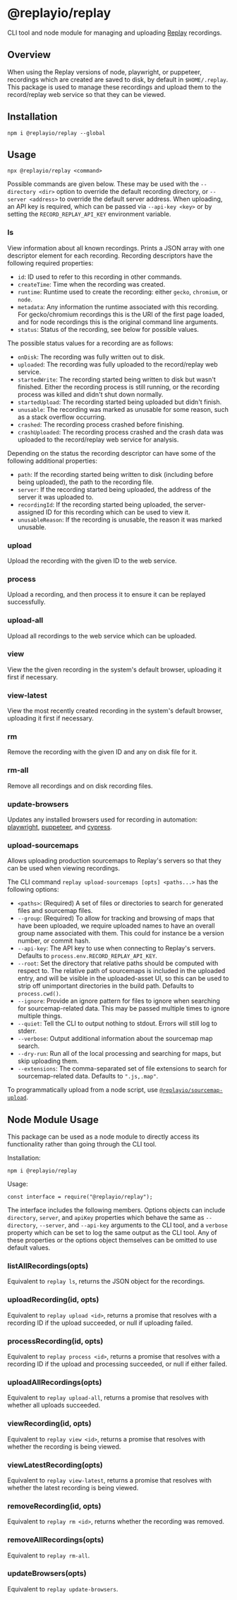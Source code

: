# @replayio/replay

CLI tool and node module for managing and uploading [Replay](https://replay.io) recordings.

## Overview

When using the Replay versions of node, playwright, or puppeteer, recordings which are created are saved to disk, by default in `$HOME/.replay`. This package is used to manage these recordings and upload them to the record/replay web service so that they can be viewed.

## Installation

`npm i @replayio/replay --global`

## Usage

```
npx @replayio/replay <command>
```

Possible commands are given below. These may be used with the `--directory <dir>` option to override the default recording directory, or `--server <address>` to override the default server address. When uploading, an API key is required, which can be passed via `--api-key <key>` or by setting the `RECORD_REPLAY_API_KEY` environment variable.

### ls

View information about all known recordings. Prints a JSON array with one descriptor element for each recording. Recording descriptors have the following required properties:

- `id`: ID used to refer to this recording in other commands.
- `createTime`: Time when the recording was created.
- `runtime`: Runtime used to create the recording: either `gecko`, `chromium`, or `node`.
- `metadata`: Any information the runtime associated with this recording. For gecko/chromium recordings this is the URI of the first page loaded, and for node recordings this is the original command line arguments.
- `status`: Status of the recording, see below for possible values.

The possible status values for a recording are as follows:

- `onDisk`: The recording was fully written out to disk.
- `uploaded`: The recording was fully uploaded to the record/replay web service.
- `startedWrite`: The recording started being written to disk but wasn't finished. Either the recording process is still running, or the recording process was killed and didn't shut down normally.
- `startedUpload`: The recording started being uploaded but didn't finish.
- `unusable`: The recording was marked as unusable for some reason, such as a stack overflow occurring.
- `crashed`: The recording process crashed before finishing.
- `crashUploaded`: The recording process crashed and the crash data was uploaded to the record/replay web service for analysis.

Depending on the status the recording descriptor can have some of the following additional properties:

- `path`: If the recording started being written to disk (including before being uploaded), the path to the recording file.
- `server`: If the recording started being uploaded, the address of the server it was uploaded to.
- `recordingId`: If the recording started being uploaded, the server-assigned ID for this recording which can be used to view it.
- `unusableReason`: If the recording is unusable, the reason it was marked unusable.

### upload <id>

Upload the recording with the given ID to the web service.

### process <id>

Upload a recording, and then process it to ensure it can be replayed successfully.

### upload-all

Upload all recordings to the web service which can be uploaded.

### view <id>

View the the given recording in the system's default browser, uploading it first if necessary.

### view-latest

View the most recently created recording in the system's default browser, uploading it first if necessary.

### rm <id>

Remove the recording with the given ID and any on disk file for it.

### rm-all

Remove all recordings and on disk recording files.

### update-browsers

Updates any installed browsers used for recording in automation: [playwright](https://www.npmjs.com/package/@replayio/playwright), [puppeteer](https://www.npmjs.com/package/@replayio/puppeteer), and [cypress](https://www.npmjs.com/package/@replayio/cypress).

### upload-sourcemaps

Allows uploading production sourcemaps to Replay's servers so that they can be used when viewing recordings.

The CLI command `replay upload-sourcemaps [opts] <paths...>` has the following options:

- `<paths>`: (Required) A set of files or directories to search for generated files and sourcemap files.
- `--group`: (Required) To allow for tracking and browsing of maps that have been uploaded, we
  require uploaded names to have an overall group name associated with them.
  This could for instance be a version number, or commit hash.
- `--api-key`: The API key to use when connecting to Replay's servers.
  Defaults to `process.env.RECORD_REPLAY_API_KEY`.
- `--root`: Set the directory that relative paths should be computed with respect to. The relative path
  of sourcemaps is included in the uploaded entry, and will be visible in the uploaded-asset UI, so this
  can be used to strip off unimportant directories in the build path. Defaults to `process.cwd()`.
- `--ignore`: Provide an ignore pattern for files to ignore when searching for sourcemap-related data.
  This may be passed multiple times to ignore multiple things.
- `--quiet`: Tell the CLI to output nothing to stdout. Errors will still log to stderr.
- `--verbose`: Output additional information about the sourcemap map search.
- `--dry-run`: Run all of the local processing and searching for maps, but skip uploading them.
- `--extensions`: The comma-separated set of file extensions to search for sourcemap-related data.
  Defaults to `".js,.map"`.

To programmatically upload from a node script, use [`@replayio/sourcemap-upload`](https://www.npmjs.com/package/@replayio/sourcemap-upload).

## Node Module Usage

This package can be used as a node module to directly access its functionality rather than going through the CLI tool.

Installation:

```
npm i @replayio/replay
```

Usage:

```
const interface = require("@replayio/replay");
```

The interface includes the following members. Options objects can include `directory`, `server`, and `apiKey` properties which behave the same as `--directory`, `--server`, and `--api-key` arguments to the CLI tool, and a `verbose` property which can be set to log the same output as the CLI tool. Any of these properties or the options object themselves can be omitted to use default values.

### listAllRecordings(opts)

Equivalent to `replay ls`, returns the JSON object for the recordings.

### uploadRecording(id, opts)

Equivalent to `replay upload <id>`, returns a promise that resolves with a recording ID if the upload succeeded, or null if uploading failed.

### processRecording(id, opts)

Equivalent to `replay process <id>`, returns a promise that resolves with a recording ID if the upload and processing succeeded, or null if either failed.

### uploadAllRecordings(opts)

Equivalent to `replay upload-all`, returns a promise that resolves with whether all uploads succeeded.

### viewRecording(id, opts)

Equivalent to `replay view <id>`, returns a promise that resolves with whether the recording is being viewed.

### viewLatestRecording(opts)

Equivalent to `replay view-latest`, returns a promise that resolves with whether the latest recording is being viewed.

### removeRecording(id, opts)

Equivalent to `replay rm <id>`, returns whether the recording was removed.

### removeAllRecordings(opts)

Equivalent to `replay rm-all`.

### updateBrowsers(opts)

Equivalent to `replay update-browsers`.
